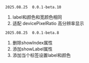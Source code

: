 `2025.08.25  0.0.1-beta.10`
1. label和颜色和宽颜色相同
2. 适配 devicePixelRatio 高分辨率显示

`2025.08.25  0.0.1-beta.8`
1. 删除showIndex属性
2. 添加showLabel属性
3. 添加当个标签设置label和颜色
